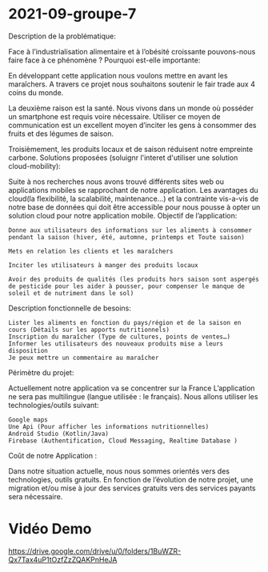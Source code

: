 # 2021-09-groupe-7

Description de la problématique:

Face à l’industrialisation alimentaire et à l’obésité croissante pouvons-nous faire face à ce phénomène ?
Pourquoi est-elle importante:

En développant cette application nous voulons mettre en avant les maraîchers. A travers ce projet nous souhaitons soutenir le fair trade aux 4 coins du monde.

La deuxième raison est la santé. Nous vivons dans un monde où posséder un smartphone est requis voire nécessaire. Utiliser ce moyen de communication est un excellent moyen d’inciter les gens à consommer des fruits et des légumes de saison.

Troisièmement, les produits locaux et de saison réduisent notre empreinte carbone.
Solutions proposées (soluignr l'interet d'utiliser une solution cloud-mobility):

Suite à nos recherches nous avons trouvé différents sites web ou applications mobiles se rapprochant de notre application. Les avantages du cloud(la flexibilité, la scalabilité, maintenance...) et la contrainte vis-a-vis de notre base de données qui doit être accessible pour nous pousse à opter un solution cloud pour notre application mobile.
Objectif de l’application:

    Donne aux utilisateurs des informations sur les aliments à consommer pendant la saison (hiver, été, automne, printemps et Toute saison)

    Mets en relation les clients et les maraîchers

    Inciter les utilisateurs à manger des produits locaux

    Avoir des produits de qualités (les produits hors saison sont aspergés de pesticide pour les aider à pousser, pour compenser le manque de soleil et de nutriment dans le sol)

Description fonctionnelle de besoins:

    Lister les aliments en fonction du pays/région et de la saison en cours (Détails sur les apports nutritionnels)
    Inscription du maraîcher (Type de cultures, points de ventes…)
    Informer les utilisateurs des nouveaux produits mise a leurs disposition
    Je peux mettre un commentaire au maraîcher

Périmètre du projet:

Actuellement notre application va se concentrer sur la France L’application ne sera pas multilingue (langue utilisée : le français). Nous allons utiliser les technologies/outils suivant:

    Google maps
    Une Api (Pour afficher les informations nutritionnelles)
    Android Studio (Kotlin/Java)
    Firebase (Authentification, Cloud Messaging, Realtime Database )

Coût de notre Application :

Dans notre situation actuelle, nous nous sommes orientés vers des technologies, outils gratuits. En fonction de l’évolution de notre projet, une migration et/ou mise à jour des services gratuits vers des services payants sera nécessaire.


# Vidéo Demo 
https://drive.google.com/drive/u/0/folders/1BuWZR-Qx7Tax4uP1tOzfZzZQAKPnHeJA
